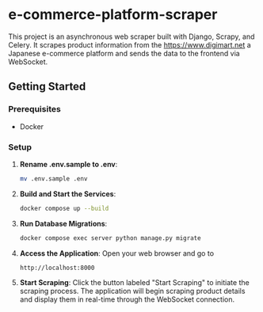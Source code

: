 # e-commerce-platform-scraper

This project is an asynchronous web scraper built with Django, Scrapy, and Celery. It scrapes product information from the https://www.digimart.net a Japanese e-commerce platform and sends the data to the frontend via WebSocket.

## Getting Started

### Prerequisites

- Docker

### Setup

1. **Rename .env.sample to .env**:
    ```bash
    mv .env.sample .env
    ```

2. **Build and Start the Services**:
   ```bash
   docker compose up --build
   ```

3. **Run Database Migrations**:    
    ```bash
    docker compose exec server python manage.py migrate
    ```

4. **Access the Application**:
    Open your web browser and go to
    ```
    http://localhost:8000
    ```
5. **Start Scraping**:
    Click the button labeled "Start Scraping" to initiate the scraping process. The application will begin scraping product details and display them in real-time through the WebSocket connection.